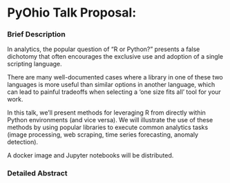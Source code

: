 # PyOhio Talk Proposal: 

### Brief Description
In analytics, the popular question of “R or Python?”  presents a false dichotomy that often encourages the exclusive use and adoption of a single scripting language.  

There are many well-documented cases where a library in one of these two languages is more useful than similar options in another language, which can lead to painful tradeoffs when selecting a ‘one size fits all’ tool for your work.  

In this talk, we’ll present methods for leveraging R from directly within Python environments (and vice versa).  We will illustrate the use of these methods by using popular libraries to execute common analytics tasks (image processing, web scraping, time series forecasting, anomaly detection).

A docker image and Jupyter notebooks will be distributed.


### Detailed Abstract
